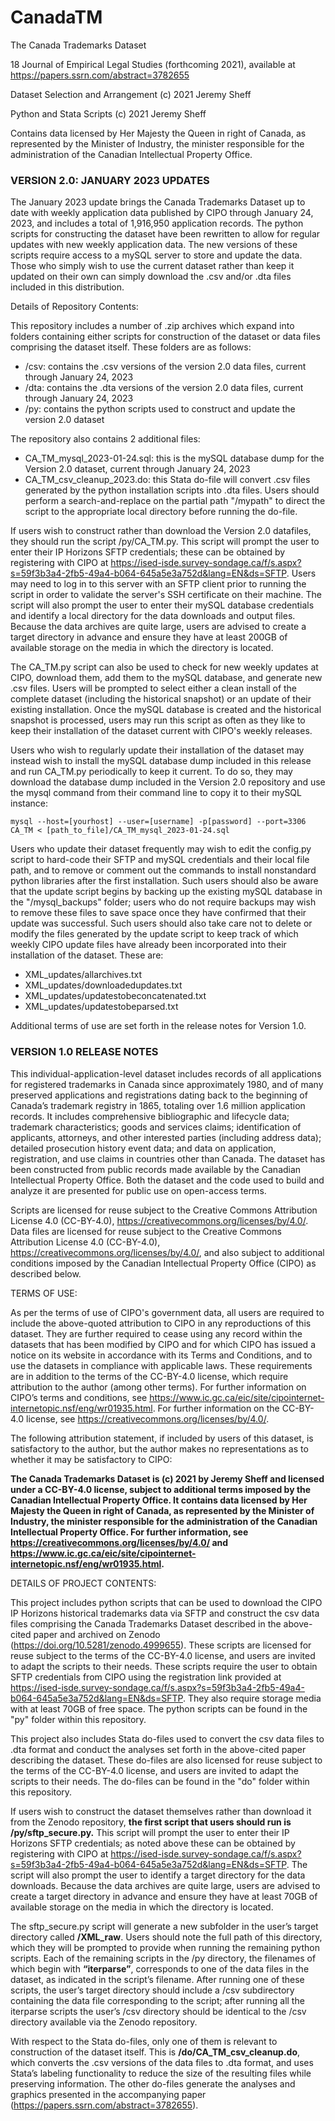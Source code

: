 # CanadaTM
The Canada Trademarks Dataset

18 Journal of Empirical Legal Studies (forthcoming 2021), available at https://papers.ssrn.com/abstract=3782655

Dataset Selection and Arrangement (c) 2021 Jeremy Sheff

Python and Stata Scripts (c) 2021 Jeremy Sheff

Contains data licensed by Her Majesty the Queen in right of Canada, as represented by the Minister of Industry, the minister responsible for the administration of the Canadian Intellectual Property Office. 

### VERSION 2.0: JANUARY 2023 UPDATES ###

The January 2023 update brings the Canada Trademarks Dataset up to date with weekly application data published by CIPO through January 24, 2023, and includes a total of 1,916,950 application records. The python scripts for constructing the dataset have been rewritten to allow for regular updates with new weekly application data. The new versions of these scripts require access to a mySQL server to store and update the data. Those who simply wish to use the current dataset rather than keep it updated on their own can simply download the .csv and/or .dta files included in this distribution.

Details of Repository Contents:

This repository includes a number of .zip archives which expand into folders containing either scripts for construction of the dataset or data files comprising the dataset itself. These folders are as follows:

- /csv: contains the .csv versions of the version 2.0 data files, current through January 24, 2023
- /dta: contains the .dta versions of the version 2.0 data files, current through January 24, 2023
- /py: contains the python scripts used to construct and update the version 2.0 dataset

The repository also contains 2 additional files:

- CA_TM_mysql_2023-01-24.sql: this is the mySQL database dump for the Version 2.0 dataset, current through January 24, 2023
- CA_TM_csv_cleanup_2023.do: this Stata do-file will convert .csv files generated by the python installation scripts into .dta files. Users should perform a search-and-replace on the partial path "/mypath" to direct the script to the appropriate local directory before running the do-file.

If users wish to construct rather than download the Version 2.0 datafiles, they should run the script /py/CA_TM.py. This script will prompt the user to enter their IP Horizons SFTP credentials; these can be obtained by registering with CIPO at https://ised-isde.survey-sondage.ca/f/s.aspx?s=59f3b3a4-2fb5-49a4-b064-645a5e3a752d&lang=EN&ds=SFTP. Users may need to log in to this server with an SFTP client prior to running the script in order to validate the server's SSH certificate on their machine. The script will also prompt the user to enter their mySQL database credentials and identify a local directory for the data downloads and output files. Because the data archives are quite large, users are advised to create a target directory in advance and ensure they have at least 200GB of available storage on the media in which the directory is located.

The CA_TM.py script can also be used to check for new weekly updates at CIPO, download them, add them to the mySQL database, and generate new .csv files. Users will be prompted to select either a clean install of the complete dataset (including the historical snapshot) or an update of their existing installation. Once the mySQL database is created and the historical snapshot is processed, users may run this script as often as they like to keep their installation of the dataset current with CIPO's weekly releases.

Users who wish to regularly update their installation of the dataset may instead wish to install the mySQL database dump included in this release and run CA_TM.py periodically to keep it current. To do so, they may download the database dump included in the Version 2.0 repository and use the mysql command from their command line to copy it to their mySQL instance:

    mysql --host=[yourhost] --user=[username] -p[password] --port=3306 CA_TM < [path_to_file]/CA_TM_mysql_2023-01-24.sql

Users who update their dataset frequently may wish to edit the config.py script to hard-code their SFTP and mySQL credentials and their local file path, and to remove or comment out the commands to install nonstandard python libraries after the first installation. Such users should also be aware that the update script begins by backing up the existing mySQL database in the "/mysql_backups" folder; users who do not require backups may wish to remove these files to save space once they have confirmed that their update was successful. Such users should also take care not to delete or modify the files generated by the update script to keep track of which weekly CIPO update files have already been incorporated into their installation of the dataset. These are:

- XML_updates/allarchives.txt
- XML_updates/downloadedupdates.txt
- XML_updates/updatestobeconcatenated.txt
- XML_updates/updatestobeparsed.txt

Additional terms of use are set forth in the release notes for Version 1.0.

### VERSION 1.0 RELEASE NOTES ###

This individual-application-level dataset includes records of all applications for registered trademarks in Canada since approximately 1980, and of many preserved applications and registrations dating back to the beginning of Canada’s trademark registry in 1865, totaling over 1.6 million application records. It includes comprehensive bibliographic and lifecycle data; trademark characteristics; goods and services claims; identification of applicants, attorneys, and other interested parties (including address data); detailed prosecution history event data; and data on application, registration, and use claims in countries other than Canada. The dataset has been constructed from public records made available by the Canadian Intellectual Property Office. Both the dataset and the code used to build and analyze it are presented for public use on open-access terms.

Scripts are licensed for reuse subject to the Creative Commons Attribution License 4.0 (CC-BY-4.0), https://creativecommons.org/licenses/by/4.0/. Data files are licensed for reuse subject to the Creative Commons Attribution License 4.0 (CC-BY-4.0), https://creativecommons.org/licenses/by/4.0/, and also subject to additional conditions imposed by the Canadian Intellectual Property Office (CIPO) as described below.

TERMS OF USE:

As per the terms of use of CIPO's government data, all users are required to include the above-quoted attribution to CIPO in any reproductions of this dataset. They are further required to cease using any record within the datasets that has been modified by CIPO and for which CIPO has issued a notice on its website in accordance with its Terms and Conditions, and to use the datasets in compliance with applicable laws. These requirements are in addition to the terms of the CC-BY-4.0 license, which require attribution to the author (among other terms). For further information on CIPO’s terms and conditions, see https://www.ic.gc.ca/eic/site/cipointernet-internetopic.nsf/eng/wr01935.html. For further information on the CC-BY-4.0 license, see https://creativecommons.org/licenses/by/4.0/.

The following attribution statement, if included by users of this dataset, is satisfactory to the author, but the author makes no representations as to whether it may be satisfactory to CIPO:

**The Canada Trademarks Dataset is (c) 2021 by Jeremy Sheff and licensed under a CC-BY-4.0 license, subject to additional terms imposed by the Canadian Intellectual Property Office. It contains data licensed by Her Majesty the Queen in right of Canada, as represented by the Minister of Industry, the minister responsible for the administration of the Canadian Intellectual Property Office. For further information, see https://creativecommons.org/licenses/by/4.0/ and https://www.ic.gc.ca/eic/site/cipointernet-internetopic.nsf/eng/wr01935.html.**

DETAILS OF PROJECT CONTENTS:

This project includes python scripts that can be used to download the CIPO IP Horizons historical trademarks data via SFTP and construct the csv data files comprising the Canada Trademarks Dataset described in the above-cited paper and archived on Zenodo (https://doi.org/10.5281/zenodo.4999655). These scripts are licensed for reuse subject to the terms of the CC-BY-4.0 license, and users are invited to adapt the scripts to their needs. These scripts require the user to obtain SFTP credentials from CIPO using the registration link provided at https://ised-isde.survey-sondage.ca/f/s.aspx?s=59f3b3a4-2fb5-49a4-b064-645a5e3a752d&lang=EN&ds=SFTP. They also require storage media with at least 70GB of free space. The python scripts can be found in the "py" folder within this repository.

This project also includes Stata do-files used to convert the csv data files to .dta format and conduct the analyses set forth in the above-cited paper describing the dataset. These do-files are also licensed for reuse subject to the terms of the CC-BY-4.0 license, and users are invited to adapt the scripts to their needs.  The do-files can be found in the "do" folder within this repository.

If users wish to construct the dataset themselves rather than download it from the Zenodo repository, **the first script that users should run is /py/sftp_secure.py.** This script will prompt the user to enter their IP Horizons SFTP credentials; as noted above these can be obtained by registering with CIPO at https://ised-isde.survey-sondage.ca/f/s.aspx?s=59f3b3a4-2fb5-49a4-b064-645a5e3a752d&lang=EN&ds=SFTP. The script will also prompt the user to identify a target directory for the data downloads. Because the data archives are quite large, users are advised to create a target directory in advance and ensure they have at least 70GB of available storage on the media in which the directory is located.

The sftp_secure.py script will generate a new subfolder in the user’s target directory called **/XML_raw**. Users should note the full path of this directory, which they will be prompted to provide when running the remaining python scripts. Each of the remaining scripts in the /py directory, the filenames of which begin with **“iterparse”**, corresponds to one of the data files in the dataset, as indicated in the script’s filename. After running one of these scripts, the user’s target directory should include a /csv subdirectory containing the data file corresponding to the script; after running all the iterparse scripts the user’s /csv directory should be identical to the /csv directory available via the Zenodo repository.

With respect to the Stata do-files, only one of them is relevant to construction of the dataset itself. This is **/do/CA_TM_csv_cleanup.do**, which converts the .csv versions of the data files to .dta format, and uses Stata’s labeling functionality to reduce the size of the resulting files while preserving information. The other do-files generate the analyses and graphics presented in the accompanying paper (https://papers.ssrn.com/abstract=3782655).
